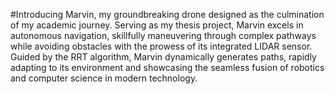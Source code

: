 #Introducing Marvin, my groundbreaking drone designed as the culmination of my academic journey. 
Serving as my thesis project, Marvin excels in autonomous navigation, skillfully maneuvering through complex pathways while avoiding obstacles with the prowess of its integrated LIDAR sensor. 
Guided by the RRT algorithm, Marvin dynamically generates paths, rapidly adapting to its environment and showcasing the seamless fusion of robotics and computer science in modern technology.
